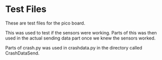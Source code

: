 # Test Files

These are test files for the pico board.

This was used to test if the sensors were working. Parts of this was then used in the actual sending data part once we knew the sensors worked.

Parts of crash.py was used in crashdata.py in the directory called CrashDataSend.
